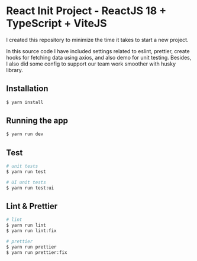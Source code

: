 # React Init Project - ReactJS 18 + TypeScript + ViteJS
I created this repository to minimize the time it takes to start a new project.

In this source code I have included settings related to eslint, prettier, create hooks 
for fetching data using axios, and also demo for unit testing. Besides, I also did some config to support our team work smoother with husky library.
 
## Installation

```bash
$ yarn install
```

## Running the app

```bash
$ yarn run dev
```

## Test

```bash
# unit tests
$ yarn run test

# UI unit tests
$ yarn run test:ui
```

## Lint & Prettier
```bash
# lint
$ yarn run lint
$ yarn run lint:fix

# prettier
$ yarn run prettier
$ yarn run prettier:fix
```
